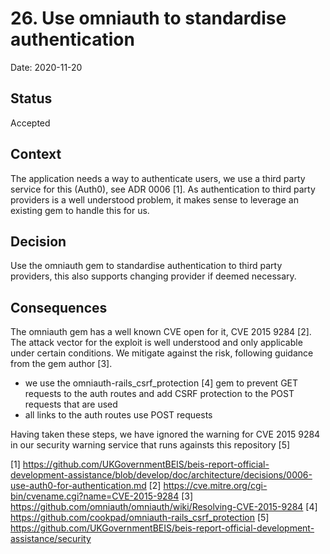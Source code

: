 # 26. Use omniauth to standardise authentication

Date: 2020-11-20

## Status

Accepted

## Context

The application needs a way to authenticate users, we use a third party service
for this (Auth0), see ADR 0006 [1]. As authentication to third party providers is a
well understood problem, it makes sense to leverage an existing gem to handle
this for us.

## Decision

Use the omniauth gem to standardise authentication to third party providers,
this also supports changing provider if deemed necessary.

## Consequences

The omniauth gem has a well known CVE open for it, CVE 2015 9284 [2]. The attack
vector for the exploit is well understood and only applicable under certain
conditions. We mitigate against the risk, following guidance from the gem
author [3].

- we use the omniauth-rails_csrf_protection [4] gem to prevent GET requests to
  the auth routes and add CSRF protection to the POST requests that are used
- all links to the auth routes use POST requests

Having taken these steps, we have ignored the warning for CVE 2015 9284 in our
security warning service that runs againsts this repository [5]

[1]
https://github.com/UKGovernmentBEIS/beis-report-official-development-assistance/blob/develop/doc/architecture/decisions/0006-use-auth0-for-authentication.md
[2] https://cve.mitre.org/cgi-bin/cvename.cgi?name=CVE-2015-9284 
[3] https://github.com/omniauth/omniauth/wiki/Resolving-CVE-2015-9284
[4] https://github.com/cookpad/omniauth-rails_csrf_protection
[5] https://github.com/UKGovernmentBEIS/beis-report-official-development-assistance/security
